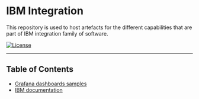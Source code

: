 #  IBM Integration

This repository is used to host artefacts for the different capabilities that are part of IBM integration family of software.

[![License](https://img.shields.io/badge/License-Apache%202.0-blue.svg)](https://opensource.org/licenses/Apache-2.0)


---

## Table of Contents

- [Grafana dashboards samples](./kubernetes/grafana-dashboards/README.md)
- [IBM documentation](https://www.ibm.com/docs/en/cloud-paks/cp-integration)

